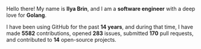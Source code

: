 Hello there! My name is **Ilya Brin**, and I am a **software engineer** with a deep love for **Golang**.

I have been using GitHub for the past **14 years**, and during that time, I have made **5582** contributions, opened **283** issues, submitted **170** pull requests, and contributed to **14** open-source projects.
